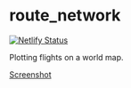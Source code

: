 # route_network


[![Netlify Status](https://api.netlify.com/api/v1/badges/7a968f88-0a62-4401-a9c2-76bebfe78d5a/deploy-status)](https://app.netlify.com/sites/nifty-austin-7d3a63/deploys)

Plotting flights on a world map.

[Screenshot](/public/screenshot.png)
